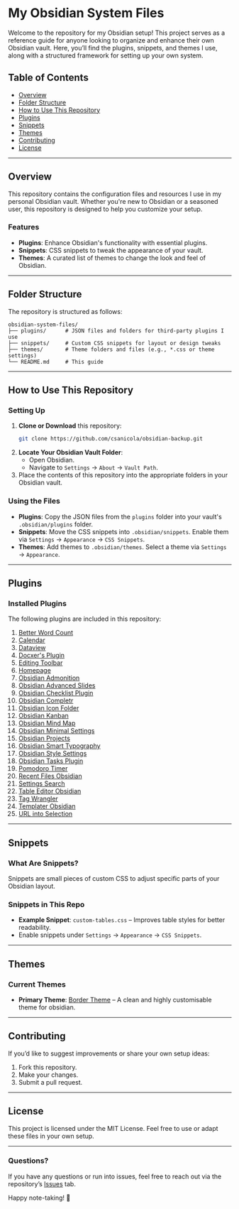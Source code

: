 # My Obsidian System Files

Welcome to the repository for my Obsidian setup! This project serves as a reference guide for anyone looking to organize and enhance their own Obsidian vault. Here, you’ll find the plugins, snippets, and themes I use, along with a structured framework for setting up your own system.

## Table of Contents
- [Overview](#overview)
- [Folder Structure](#folder-structure)
- [How to Use This Repository](#how-to-use-this-repository)
- [Plugins](#plugins)
- [Snippets](#snippets)
- [Themes](#themes)
- [Contributing](#contributing)
- [License](#license)

---

## Overview

This repository contains the configuration files and resources I use in my personal Obsidian vault. Whether you're new to Obsidian or a seasoned user, this repository is designed to help you customize your setup.

### Features
- **Plugins**: Enhance Obsidian's functionality with essential plugins.
- **Snippets**: CSS snippets to tweak the appearance of your vault.
- **Themes**: A curated list of themes to change the look and feel of Obsidian.

---

## Folder Structure

The repository is structured as follows:
```
obsidian-system-files/
├── plugins/      # JSON files and folders for third-party plugins I use
├── snippets/     # Custom CSS snippets for layout or design tweaks
├── themes/       # Theme folders and files (e.g., *.css or theme settings)
└── README.md     # This guide
```

---

## How to Use This Repository

### Setting Up
1. **Clone or Download** this repository:
   ```bash
   git clone https://github.com/csanicola/obsidian-backup.git
   ```
2. **Locate Your Obsidian Vault Folder**: 
   - Open Obsidian.
   - Navigate to `Settings` → `About` → `Vault Path`.
3. Place the contents of this repository into the appropriate folders in your Obsidian vault.

### Using the Files
- **Plugins**: Copy the JSON files from the `plugins` folder into your vault's `.obsidian/plugins` folder.
- **Snippets**: Move the CSS snippets into `.obsidian/snippets`. Enable them via `Settings` → `Appearance` → `CSS Snippets`.
- **Themes**: Add themes to `.obsidian/themes`. Select a theme via `Settings` → `Appearance`.

---

## Plugins

### Installed Plugins

The following plugins are included in this repository:

1. [Better Word Count](https://github.com/lukeleppan/better-word-count)
2. [Calendar](https://github.com/liamcain/obsidian-calendar-plugin)
3. [Dataview](https://github.com/blacksmithgu/obsidian-dataview)
4. [Docxer's Plugin](https://github.com/jplattel/docxer)
5. [Editing Toolbar](https://github.com/cumany/obsidian-editing-toolbar)
6. [Homepage](https://github.com/timhor/obsidian-homepage)
7. [Obsidian Admonition](https://github.com/valentine195/obsidian-admonition)
8. [Obsidian Advanced Slides](https://github.com/MSzturc/obsidian-advanced-slides)
9. [Obsidian Checklist Plugin](https://github.com/delashum/obsidian-checklist-plugin)
10. [Obsidian Completr](https://github.com/tth05/obsidian-completr)
11. [Obsidian Icon Folder](https://github.com/FlorianWoelki/obsidian-icon-folder)
12. [Obsidian Kanban](https://github.com/mgmeyers/obsidian-kanban)
13. [Obsidian Mind Map](https://github.com/lynchjames/obsidian-mind-map)
14. [Obsidian Minimal Settings](https://github.com/kepano/obsidian-minimal-settings)
15. [Obsidian Projects](https://github.com/ryanjamurphy/projects)
16. [Obsidian Smart Typography](https://github.com/chrisgrieser/obsidian-smart-typography)
17. [Obsidian Style Settings](https://github.com/mgmeyers/obsidian-style-settings)
18. [Obsidian Tasks Plugin](https://github.com/obsidian-tasks-group/obsidian-tasks)
19. [Pomodoro Timer](https://github.com/mskat/obsidian-pomodoro)
20. [Recent Files Obsidian](https://github.com/denolehov/recent-files-obsidian)
21. [Settings Search](https://github.com/hipstersmoothie/obsidian-plugin-settings-search)
22. [Table Editor Obsidian](https://github.com/tgrosinger/table-editor-obsidian)
23. [Tag Wrangler](https://github.com/pjeby/tag-wrangler)
24. [Templater Obsidian](https://github.com/SilentVoid13/Templater)
25. [URL into Selection](https://github.com/yannick-cw/obsidian-url-into-selection)

---

## Snippets

### What Are Snippets?
Snippets are small pieces of custom CSS to adjust specific parts of your Obsidian layout.

### Snippets in This Repo
- **Example Snippet**: `custom-tables.css` – Improves table styles for better readability.
- Enable snippets under `Settings` → `Appearance` → `CSS Snippets`.

---

## Themes

### Current Themes
- **Primary Theme**: [Border Theme](https://github.com/Akifyss/obsidian-border) – A clean and highly customisable theme for obsidian. 

---

## Contributing

If you’d like to suggest improvements or share your own setup ideas:
1. Fork this repository.
2. Make your changes.
3. Submit a pull request.

---

## License

This project is licensed under the MIT License. Feel free to use or adapt these files in your own setup.

---

### Questions?

If you have any questions or run into issues, feel free to reach out via the repository’s [Issues](https://github.com/csanicola/obsidian-backup/issues) tab.

Happy note-taking! 🎉
